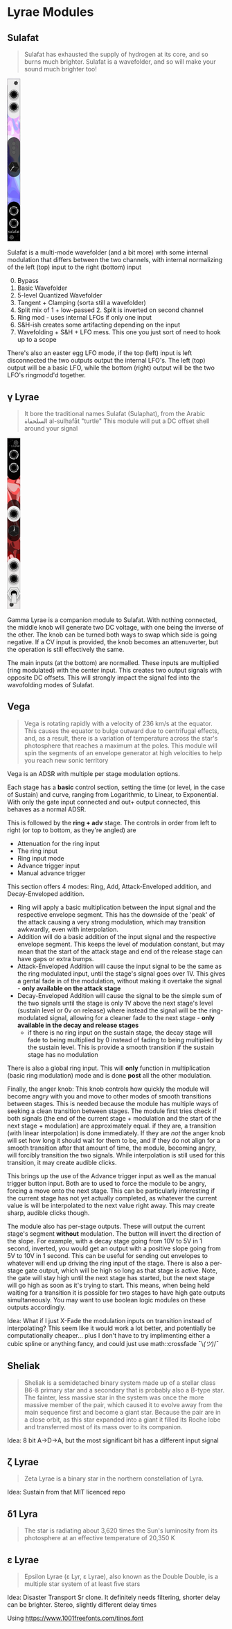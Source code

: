# Lyrae Modules

## Sulafat
> Sulafat has exhausted the supply of hydrogen at its core, and so burns much brighter.
> Sulafat is a wavefolder, and so will make your sound much brighter too!
<img src="./images/Sulafat.png" alt="alt text" width="30">

Sulafat is a multi-mode wavefolder (and a bit more) with some internal modulation that differs between the two channels, with internal normalizing of the left (top) input to the right (bottom) input


0. Bypass
1. Basic Wavefolder
2. 5-level Quantized Wavefolder
3. Tangent + Clamping (sorta still a wavefolder)
4. Split mix of 1 + low-passed 2. Split is inverted on second channel
5. Ring mod - uses internal LFOs if only one input
6. S&H-ish creates some artifacting depending on the input
7. Wavefolding + S&H + LFO mess. This one you just sort of need to hook up to a scope

There's also an easter egg LFO mode, if the top (left) input is left disconnected the two outputs output the internal LFO's.
The left (top) output will be a basic LFO, while the bottom (right) output will be the two LFO's ringmodd'd together.

## γ Lyrae
> It bore the traditional names Sulafat (Sulaphat), from the Arabic السلحفاة al-sulḥafāt "turtle" 
> This module will put a DC offset shell around your signal

<img src="./images/Gamma.png" alt="alt text" width="30">

Gamma Lyrae is a companion module to Sulafat. With nothing connected, the middle knob will generate two DC voltage, with one being the inverse of the other. The knob can be turned both ways to swap which side is going negative. If a CV input is provided, the knob becomes an attenuverter, but the operation is still effectively the same.

The main inputs (at the bottom) are normalled. These inputs are multiplied (ring modulated) with the center input. This creates two output signals with opposite DC offsets. This will strongly impact the signal fed into the wavofolding modes of Sulafat.

## Vega
> Vega is rotating rapidly with a velocity of 236 km/s at the equator. This causes the equator to bulge outward due to centrifugal effects, and, as a result, there is a variation of temperature across the star's photosphere that reaches a maximum at the poles.
> This module will spin the segments of an envelope generator at high velocities to help you reach new sonic territory

Vega is an ADSR with multiple per stage modulation options.

Each stage has a **basic** control section, setting the time (or level, in the case of Sustain) and curve, ranging from Logarithmic, to Linear, to Exponential. With only the gate input connected and out+ output connected, this behaves as a normal ADSR.

This is followed by the **ring + adv** stage. The controls in order from left to right (or top to bottom, as they're angled) are
* Attenuation for the ring input
* The ring input
* Ring input mode
* Advance trigger input
* Manual advance trigger

This section offers 4 modes: Ring, Add, Attack-Enveloped addition, and Decay-Enveloped addition.
* Ring will apply a basic multiplication between the input signal and the respective envelope segment. This has the downside of the 'peak' of the attack causing a very strong modulation, which may transition awkwardly, even with interpolation.
* Addition will do a basic addition of the input signal and the respective envelope segment. This keeps the level of modulation constant, but may mean that the start of the attack stage and end of the release stage can have gaps or extra bumps.
* Attack-Enveloped Addition will cause the input signal to be the same as the ring modulated input, until the stage's signal goes over 1V. This gives a gental fade in of the modulation, without making it overtake the signal - **only available on the attack stage**
* Decay-Enveloped Addition will cause the signal to be the simple sum of the two signals until the stage is only 1V above the next stage's level (sustain level or 0v on release) where instead the signal will be the ring-modulated signal, allowing for a cleaner fade to the next stage - **only available in the decay and release stages**
  * if there is no ring input on the sustain stage, the decay stage will fade to being multiplied by 0 instead of fading to being multiplied by the sustain level. This is provide a smooth transition if the sustain stage has no modulation

There is also a global ring input. This will **only** function in multiplication (basic ring modulation) mode and is done **post** all the other modulation.

Finally, the anger knob: This knob controls how quickly the module will become angry with you and move to other modes of smooth transitions between stages. This is needed because the module has multiple ways of seeking a clean transition between stages. The module first tries check if both signals (the end of the current stage + modulation and the start of the next stage + modulation) are approximately equal. if they are, a transition (with linear interpolation) is done immediately. If they are *not* the anger knob will set how long it should wait for them to be, and if they do not align for a smooth transition after that amount of time, the module, becoming angry, will forcibly transition the two signals. While interpolation is still used for this transition, it may create audible clicks.

This brings up the use of the Advance trigger input as well as the manual trigger button input. Both are to used to force the module to be angry, forcing a move onto the next stage. This can be particularly interesting if the current stage has not yet actually completed, as whatever the current value is will be interpolated to the next value right away. This may create sharp, audible clicks though.

The module also has per-stage outputs. These will output the current stage's segment **without** modulation. The button will invert the direction of the slope. For example, with a decay stage going from 10V to 5V in 1 second, inverted, you would get an output with a positive slope going from 5V to 10V in 1 second. This can be useful for sending out envelopes to whatever will end up driving the ring input of the stage.
There is also a per-stage gate output, which will be high so long as that stage is active. Note, the gate will stay high until the next stage has started, but the next stage will go high as soon as it's trying to start. This means, when being held waiting for a transition it is possible for two stages to have high gate outputs simultaneously. You may want to use boolean logic modules on these outputs accordingly.

Idea: What if I just X-Fade the modulation inputs on transition instead of interpolating? This seem like it would work a lot better, and potentially be computationally cheaper... plus I don't have to try implimenting either a cubic spline or anything fancy, and could just use math::crossfade ¯\\_(ツ)_/¯

## Sheliak
> Sheliak is a semidetached binary system made up of a stellar class B6-8 primary star and a secondary that is probably also a B-type star. The fainter, less massive star in the system was once the more massive member of the pair, which caused it to evolve away from the main sequence first and become a giant star. Because the pair are in a close orbit, as this star expanded into a giant it filled its Roche lobe and transferred most of its mass over to its companion.

Idea: 8 bit A→D→A, but the most significant bit has a different input signal
## ζ Lyrae
> Zeta Lyrae is a binary star in the northern constellation of Lyra.

Idea: Sustain from that MIT licenced repo
## δ1 Lyra
> The star is radiating about 3,620 times the Sun's luminosity from its photosphere at an effective temperature of 20,350 K
## ε Lyrae
> Epsilon Lyrae (ε Lyr, ε Lyrae), also known as the Double Double, is a multiple star system of at least five stars

Idea: Disaster Transport Sr clone. It definitely needs filtering, shorter delay can be brighter. Stereo, slightly different delay times

Using https://www.1001freefonts.com/tinos.font